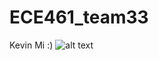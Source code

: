 # ECE461_team33

Kevin Mi :)
![alt text](https://github.com/KevinMi2023p/ECE461_team33/blob/main/cheeto%20cat.png)
